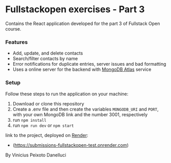 # Fullstackopen exercises - Part 3

Contains the React application developed for the part 3 of Fullstack Open course.

### Features
- Add, update, and delete contacts
- Search/filter contacts by name
- Error notifications for duplicate entries, server issues and bad formatting
- Uses a online server for the backend with [MongoDB Atlas](https://www.mongodb.com/) service

### Setup
Follow these steps to run the application on your machine:

1. Download or clone this repository 
3. Create a .env file and then create the variables `MONGODB_URI` and `PORT`, with your own MongoDB link and the number 3001, respectively
2. run ```npm install```
4. run ```npm run dev``` or ```npm start```

link to the project, deployed on [Render](https://render.com/): 
- (https://submissions-fullstackopen-test.onrender.com)

By Vinicius Peixoto Danelluci